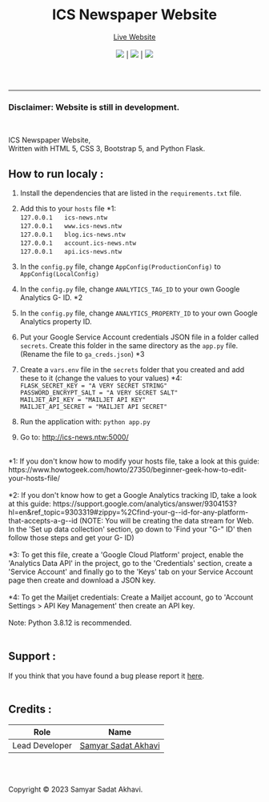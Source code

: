 <h1 align="center">ICS Newspaper Website</h1>
<p align="center">
  	<a href="https://icsizmir.com/">Live Website</a>
  	<br>
	<br>
	<a href="https://github.com/ICS-Izmir/Newspaper-Website/actions/workflows/codeql-analysis.yml"><img src="https://github.com/ICS-Izmir/Newspaper-Website/actions/workflows/codeql-analysis.yml/badge.svg"></a>
	|
	<a href="https://github.com/ICS-Izmir/Newspaper-Website/blob/dev/LICENSE"><img src="https://img.shields.io/github/license/Samyar-Projects/Website?color=blue"></a>
	|
	<a href="https://github.com/ICS-Izmir/Newspaper-Website/issues"><img src="https://img.shields.io/github/issues/Samyar-Projects/Website"></a>
	<br><br>
</p>
<br>

----
### Disclaimer: Website is still in development.

<br>

ICS Newspaper Website,<br>
Written with HTML 5, CSS 3, Bootstrap 5, and Python Flask.

## How to run localy :
1. Install the dependencies that are listed in the `requirements.txt` file.
2. Add this to your `hosts` file *1:<br>
	`127.0.0.1` &nbsp;&nbsp;&nbsp;&nbsp; `ics-news.ntw`<br>
	`127.0.0.1` &nbsp;&nbsp;&nbsp;&nbsp; `www.ics-news.ntw`<br>
	`127.0.0.1` &nbsp;&nbsp;&nbsp;&nbsp; `blog.ics-news.ntw`<br>
	`127.0.0.1` &nbsp;&nbsp;&nbsp;&nbsp; `account.ics-news.ntw`<br>
	`127.0.0.1` &nbsp;&nbsp;&nbsp;&nbsp; `api.ics-news.ntw`<br>
	
3. In the `config.py` file, change `AppConfig(ProductionConfig)` to `AppConfig(LocalConfig)`
4. In the `config.py` file, change `ANALYTICS_TAG_ID` to your own Google Analytics G- ID. *2
5. In the `config.py` file, change `ANALYTICS_PROPERTY_ID` to your own Google Analytics property ID.
6. Put your Google Service Account credentials JSON file in a folder called `secrets`. Create this folder in the same directory as the `app.py` file. (Rename the file to `ga_creds.json`) *3
7. Create a `vars.env` file in the `secrets` folder that you created and add these to it (change the values to your values) *4:<br>
	`FLASK_SECRET_KEY = "A VERY SECRET STRING"`<br>
	`PASSWORD_ENCRYPT_SALT = "A VERY SECRET SALT"`<br>
	`MAILJET_API_KEY = "MAILJET API KEY"`<br>
	`MAILJET_API_SECRET = "MAILJET API SECRET"`<br>

8. Run the application with: `python app.py`
9. Go to: http://ics-news.ntw:5000/


<br>
*1: If you don't know how to modify your hosts file, take a look at this guide: https://www.howtogeek.com/howto/27350/beginner-geek-how-to-edit-your-hosts-file/<br>
<br>
*2: If you don't know how to get a Google Analytics tracking ID, take a look at this guide: https://support.google.com/analytics/answer/9304153?hl=en&ref_topic=9303319#zippy=%2Cfind-your-g--id-for-any-platform-that-accepts-a-g--id (NOTE: You will be creating the data stream for Web. In the 'Set up data collection' section, go down to 'Find your "G-" ID' then follow those steps and get your G- ID)<br>
<br>
*3: To get this file, create a 'Google Cloud Platform' project, enable the 'Analytics Data API' in the project, go to the 'Credentials' section, create a 'Service Account' and finally go to the 'Keys' tab on your Service Account page then create and download a JSON key.<br>
<br>
*4: To get the Mailjet credentials: Create a Mailjet account, go to 'Account Settings > API Key Management' then create an API key.<br>
<br>
Note: Python 3.8.12 is recommended.<br>
<br>

## Support :
If you think that you have found a bug please report it <a href="https://github.com/ICS-Izmir/Newspaper-Website/issues">here</a>.
<br>
<br>

## Credits :

| Role           | Name                                                                          |
| -------------- | ----------------------------------------------------------------------------- |
| Lead Developer | <a href="https://github.com/samyarsadat">Samyar Sadat Akhavi</a>              |

<br>
<br>

Copyright © 2023 Samyar Sadat Akhavi.
